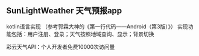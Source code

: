 ## SunLightWeather 天气预报app
kotlin语言实现 （参考郭霖大神的《第一行代码——Android（第3版）》）
实现功能包括：用户注册、登录；天气按照地域查询、显示；背景切换

彩云天气API：个人开发者免费10000次访问量

